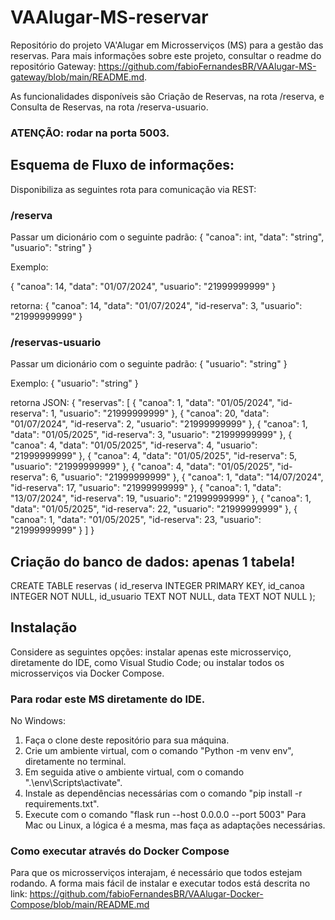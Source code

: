 # VAAlugar-MS-reservar
Repositório do projeto VA'Alugar em Microsserviços (MS) para a gestão das reservas. Para mais informações sobre este projeto, consultar o readme do repositório Gateway: https://github.com/fabioFernandesBR/VAAlugar-MS-gateway/blob/main/README.md.

As funcionalidades disponíveis são Criação de Reservas, na rota /reserva, e Consulta de Reservas, na rota /reserva-usuario.

### ATENÇÃO: rodar na porta 5003.

## Esquema de Fluxo de informações:
Disponibiliza as seguintes rota para comunicação via REST:

### /reserva
Passar um dicionário com o seguinte padrão:
{
  "canoa": int,
  "data": "string",
  "usuario": "string"
}

Exemplo:

{
  "canoa": 14,
  "data": "01/07/2024",
  "usuario": "21999999999"
}

retorna:
{
  "canoa": 14,
  "data": "01/07/2024",
  "id-reserva": 3,
  "usuario": "21999999999"
}

### /reservas-usuario
Passar um dicionário com o seguinte padrão:
{
  "usuario": "string"
}

Exemplo:
{
  "usuario": "string"
}

retorna JSON:
{
  "reservas": [
    {
      "canoa": 1,
      "data": "01/05/2024",
      "id-reserva": 1,
      "usuario": "21999999999"
    },
    {
      "canoa": 20,
      "data": "01/07/2024",
      "id-reserva": 2,
      "usuario": "21999999999"
    },
    {
      "canoa": 1,
      "data": "01/05/2025",
      "id-reserva": 3,
      "usuario": "21999999999"
    },
    {
      "canoa": 4,
      "data": "01/05/2025",
      "id-reserva": 4,
      "usuario": "21999999999"
    },
    {
      "canoa": 4,
      "data": "01/05/2025",
      "id-reserva": 5,
      "usuario": "21999999999"
    },
    {
      "canoa": 4,
      "data": "01/05/2025",
      "id-reserva": 6,
      "usuario": "21999999999"
    },
    {
      "canoa": 1,
      "data": "14/07/2024",
      "id-reserva": 17,
      "usuario": "21999999999"
    },
    {
      "canoa": 1,
      "data": "13/07/2024",
      "id-reserva": 19,
      "usuario": "21999999999"
    },
    {
      "canoa": 1,
      "data": "01/05/2025",
      "id-reserva": 22,
      "usuario": "21999999999"
    },
    {
      "canoa": 1,
      "data": "01/05/2025",
      "id-reserva": 23,
      "usuario": "21999999999"
    }
  ]
}

## Criação do banco de dados: apenas 1 tabela!
CREATE TABLE reservas (
    id_reserva INTEGER PRIMARY KEY,
    id_canoa   INTEGER NOT NULL,
    id_usuario TEXT    NOT NULL,
    data       TEXT    NOT NULL
);


## Instalação
Considere as seguintes opções: instalar apenas este microsserviço, diretamente do IDE, como Visual Studio Code; ou instalar todos os microsserviços via Docker Compose.

### Para rodar este MS diretamente do IDE.
No Windows:
1. Faça o clone deste repositório para sua máquina.
2. Crie um ambiente virtual, com o comando "Python -m venv env", diretamente no terminal.
3. Em seguida ative o ambiente virtual, com o comando ".\env\Scripts\activate".
4. Instale as dependências necessárias com o comando "pip install -r requirements.txt".
5. Execute com o comando "flask run --host 0.0.0.0 --port 5003"
Para Mac ou Linux, a lógica é a mesma, mas faça as adaptações necessárias.

### Como executar através do Docker Compose
Para que os microsserviços interajam, é necessário que todos estejam rodando. A forma mais fácil de instalar e executar todos está descrita no link:
https://github.com/fabioFernandesBR/VAAlugar-Docker-Compose/blob/main/README.md
